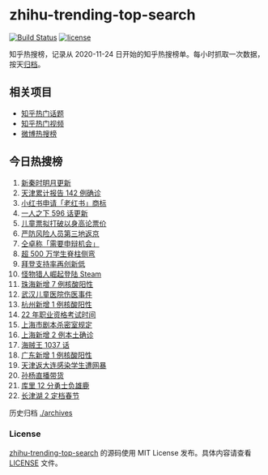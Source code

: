# zhihu-trending-top-search

[![Build Status](https://github.com/justjavac/zhihu-trending-top-search/workflows/ci/badge.svg?branch=main)](https://github.com/justjavac/zhihu-trending-top-search/actions)
[![license](https://img.shields.io/github/license/justjavac/zhihu-trending-top-search)](https://github.com/justjavac/zhihu-trending-top-search/blob/main/LICENSE)

知乎热搜榜，记录从 2020-11-24 日开始的知乎热搜榜单。每小时抓取一次数据，按天[归档](./archives)。

## 相关项目

- [知乎热门话题](https://github.com/justjavac/zhihu-trending-hot-questions)
- [知乎热门视频](https://github.com/justjavac/zhihu-trending-hot-video)
- [微博热搜榜](https://github.com/justjavac/weibo-trending-hot-search)

## 今日热搜榜

<!-- BEGIN -->
<!-- 最后更新时间 Sat Jan 15 2022 04:07:44 GMT+0800 (China Standard Time) -->

1. [新秦时明月更新](https://www.zhihu.com/search?q=新秦时明月)
1. [天津累计报告 142 例确诊](https://www.zhihu.com/search?q=天津疫情)
1. [小红书申请「老红书」商标](https://www.zhihu.com/search?q=小红书)
1. [一人之下 596 话更新](https://www.zhihu.com/search?q=一人之下)
1. [儿童票拟打破以身高论票价](https://www.zhihu.com/search?q=儿童票)
1. [严防风险人员第三地返京](https://www.zhihu.com/search?q=第三地返京)
1. [仝卓称「需要申辩机会」](https://www.zhihu.com/search?q=仝卓)
1. [超 500 万学生脊柱侧弯](https://www.zhihu.com/search?q=脊柱侧弯)
1. [拜登支持率再创新低](https://www.zhihu.com/search?q=拜登支持率)
1. [怪物猎人崛起登陆 Steam](https://www.zhihu.com/search?q=怪物猎人崛起)
1. [珠海新增 7 例核酸阳性](https://www.zhihu.com/search?q=珠海疫情)
1. [武汉儿童医院伤医事件](https://www.zhihu.com/search?q=武汉儿童医院)
1. [杭州新增 1 例核酸阳性](https://www.zhihu.com/search?q=杭州疫情)
1. [22 年职业资格考试时间](https://www.zhihu.com/search?q=职业资格考试时间)
1. [上海市剧本杀密室规定](https://www.zhihu.com/search?q=剧本杀)
1. [上海新增 2 例本土确诊](https://www.zhihu.com/search?q=上海疫情)
1. [海贼王 1037 话](https://www.zhihu.com/search?q=海贼王)
1. [广东新增 1 例核酸阳性](https://www.zhihu.com/search?q=广东疫情)
1. [天津返大连感染学生遭网暴](https://www.zhihu.com/search?q=感染学生被网暴)
1. [孙杨直播带货](https://www.zhihu.com/search?q=孙杨)
1. [库里 12 分勇士负雄鹿](https://www.zhihu.com/search?q=勇士)
1. [长津湖 2 定档春节](https://www.zhihu.com/search?q=水门桥)

<!-- END -->

历史归档 [./archives](./archives)

### License

[zhihu-trending-top-search](https://github.com/justjavac/zhihu-trending-top-search)
的源码使用 MIT License 发布。具体内容请查看 [LICENSE](./LICENSE) 文件。
